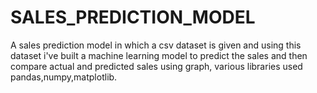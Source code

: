 # SALES_PREDICTION_MODEL
A sales prediction model in which a csv dataset is given and using this dataset i've built a machine learning model to predict the sales and then compare actual and predicted sales using graph,
various libraries used pandas,numpy,matplotlib.
